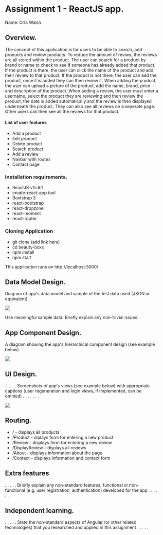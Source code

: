 # Assignment 1 - ReactJS app.

Name: Orla Walsh

## Overview.
The concept of this application is for users to be able to search, add products and review products. To reduce the amount of reviws, the reviews are all stored within the product. The user can search for a product by brand or name to check to see if someone has already added that product. If the product is there, the user can click the name of the product and add their review to that product. If the product is not there, the user can add the product, once it is added they can then review it. When adding the product, the user can upload a picture of the product, add the name, brand, price and description of the product. When adding a review, the user must enter a username, select the product they are reviewing and then review the product, the date is added automatically and the review is then displayed underneath the product. They can also see all reviews on a seperate page. Other users can then see all the reviews for that product.

#### List of user features
 
 + Add a product
 + Edit product
 + Delete product
 + Search product
 + Add a review
 + Navbar with routes
 + Contact page

### Installation requirements.
+ ReactJS v15.6.1
+ create-react-app tool
+ Bootstrap 3 
+ react-bootstrap
+ react-dropzone
+ react-moment
+ react-router

### Cloning Application
+ git clone (add link here)
+ cd beauty-boxx
+ npm install
+ npm start

This application runs on http://localhost:3000/

## Data Model Design.
Diagram of app's data model and sample of the test data used (JSON or equivalent).

![][image1]

Use meaningful sample data. Briefly explain any non-trivial issues.

## App Component Design.

A diagram showing the app's hierarchical component design (see example below). 

![][image2]

## UI Design.

. . . . . Screenshots of app's views (see example below) with appropriate captions (user regeneration and login views, if implemented, can be omitted) . . . . . . . 

![][image3]

## Routing.
+ / - displays all products
+ /Product - diplays form for entering a new product
+ /Review - displays form for entering a new review
+ /DisplayReview - displays all reviews
+ /About - displays information about the page
+ /Contact - displays information and contact form

## Extra features

. . . . . Briefly explain any non-standard features, functional or non-functional (e.g. user registration, authentication) developed for the app . . . . . .  

## Independent learning.

. . . . . State the non-standard aspects of Angular (or other related technologies) that you researched and applied in this assignment . . . . .  



[image1]: ./model.png
[image2]: ./design.jpg
[image3]: ./screen.png



